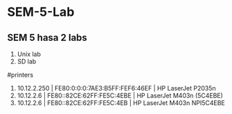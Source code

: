 # SEM-5-Lab
## SEM 5 hasa 2 labs
1. Unix lab
1. SD lab

#printers
1. 10.12.2.250 | FE80:0:0:0:7AE3:B5FF:FEF6:46EF | HP LaserJet P2035n
1. 10.12.2.6 | FE80::82CE:62FF:FE5C:4EBE | HP LaserJet M403n (5C4EBE)
1. 10.12.2.6 | FE80::82CE:62FF:FE5C:4EB | HP LaserJet M403n   NPI5C4EBE

